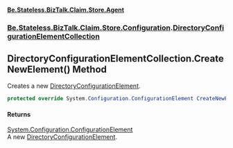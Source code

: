 #### [Be.Stateless.BizTalk.Claim.Store.Agent](README.md 'README')
### [Be.Stateless.BizTalk.Claim.Store.Configuration](Be.Stateless.BizTalk.Claim.Store.Configuration.md 'Be.Stateless.BizTalk.Claim.Store.Configuration').[DirectoryConfigurationElementCollection](DirectoryConfigurationElementCollection.md 'Be.Stateless.BizTalk.Claim.Store.Configuration.DirectoryConfigurationElementCollection')

## DirectoryConfigurationElementCollection.CreateNewElement() Method

Creates a new [DirectoryConfigurationElement](DirectoryConfigurationElement.md 'Be.Stateless.BizTalk.Claim.Store.Configuration.DirectoryConfigurationElement').

```csharp
protected override System.Configuration.ConfigurationElement CreateNewElement();
```

#### Returns
[System.Configuration.ConfigurationElement](https://docs.microsoft.com/en-us/dotnet/api/System.Configuration.ConfigurationElement 'System.Configuration.ConfigurationElement')  
A new [DirectoryConfigurationElement](DirectoryConfigurationElement.md 'Be.Stateless.BizTalk.Claim.Store.Configuration.DirectoryConfigurationElement').
